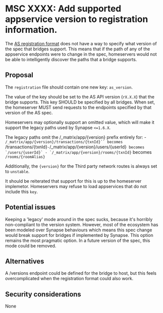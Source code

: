 # MSC XXXX: Add supported appservice version to registration information. 

The [AS registration format](https://matrix.org/docs/spec/application_service/r0.1.2#registration) does
not have a way to specify what version of the spec that bridges support. This means that if the path
of any of the appservice endpoints were to change in the spec, homeservers would not be able to
intelligently discover the paths that a bridge supports.

## Proposal

The `registration` file should contain one new key: `as_version`.

The value of the key should be set to the AS API version (`rX.X.X`) that the bridge supports. This
key SHOULD be specified by all bridges. When set, the homeserver MUST send requests to the endpoints
specified by that version of the AS spec.

Homeservers may optionally support an omitted value, which will make it support the legacy paths used
by Synapse `<=1.6.X`.

The legacy paths omit the /_matrix/app/{version} prefix entirely for:
    - `/_matrix/app/{version}/transactions/{txnId}`` becomes  `/transactions/{txnId}`
    - `/_matrix/app/{version}/users/{userId}`` becomes  `/users/{userId}`
    - `/_matrix/app/{version}/rooms/{txnId}`` becomes  `/rooms/{roomAlias}`

Additionally, the `{version}` for the Third party network routes is always set to `unstable`.

It should be reiterated that support for this is up to the homeserver implemetor. Homeservers may
refuse to load appservices that do not include this `key`.

## Potential issues

Keeping a 'legacy' mode around in the spec sucks, because it's horribly non-compliant to the version system.
However, most of the ecosystem has been modeled over Synapse behaviours which means this spec change would break
support for bridges if implemented by Synapse. This option remains the most pragmatic option. In a future version
of the spec, this mode could be removed.

## Alternatives

A /versions endpoint could be defined for the bridge to host, but this feels overcomplicated when the
registration format could also work.


## Security considerations

None
